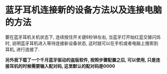 # 蓝牙耳机连接新的设备方法以及连接电脑的方法

要在蓝牙耳机关机状态下, 连续按住开关键8秒钟左右, 当蓝牙灯开始红蓝交替闪烁时, 说明蓝牙耳机进入等待连接新设备状态, 这时就可以在手机或者电脑上搜索到耳机, 进行连接了.

**另外我下载了一个千月蓝牙驱动的盗版软件, 按照步骤配置之后, 可以使用, 只是连接耳机的时候需要输入配对码, 这里默认的配对码是0000**